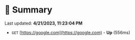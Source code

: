 # 📖 Summary
Last updated: **4/21/2023, 11:23:04 PM**

- `GET` [https://google.com](https://google.com) - **Up** (556ms)
